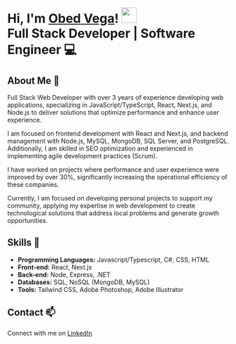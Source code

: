 # Hi, I'm <a href="https://www.linkedin.com/in/swobedvega">Obed Vega<a/>! <img src="https://media.giphy.com/media/hvRJCLFzcasrR4ia7z/giphy.gif" width="35"> <br> <b>Full Stack Developer | Software Engineer 💻</b>

## About Me 🌌
Full Stack Web Developer with over 3 years of experience developing web applications, specializing in JavaScript/TypeScript, React, Next.js, and Node.js to deliver solutions that optimize performance and enhance user experience.

I am focused on frontend development with React and Next.js, and backend management with Node.js, MySQL, MongoDB, SQL Server, and PostgreSQL. Additionally, I am skilled in SEO optimization and experienced in implementing agile development practices (Scrum).

I have worked on projects where performance and user experience were improved by over 30%, significantly increasing the operational efficiency of these companies.

Currently, I am focused on developing personal projects to support my community, applying my expertise in web development to create technological solutions that address local problems and generate growth opportunities.

## Skills 🌠

- <b>Programming Languages:</b> Javascript/Typescript, C#, CSS, HTML
- <b>Front-end:</b> React, Next.js
- <b>Back-end:</b> Node, Express, .NET
- <b>Databases:</b> SQL, NoSQL (MongoDB, MySQL)
- <b>Tools:</b> Tailwind CSS, Adobe Photoshop, Adobe Illustrator

## Contact 📫
Connect with me on [LinkedIn](https://www.linkedin.com/in/swobedvega)
